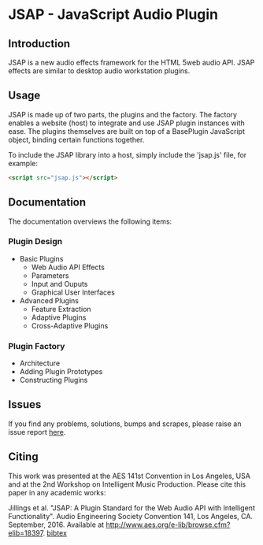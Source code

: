# JSAP - JavaScript Audio Plugin

## Introduction

JSAP is a new audio effects framework for the HTML 5web audio API. JSAP effects are similar to desktop audio workstation plugins.

## Usage

JSAP is made up of two parts, the plugins and the factory. The factory enables a website (host) to integrate and use JSAP plugin instances with ease. The plugins themselves are built on top of a BasePlugin JavaScript object, binding certain functions together.

To include the JSAP library into a host, simply include the 'jsap.js' file, for example:

```html
<script src="jsap.js"></script>
```

## Documentation

The documentation overviews the following items:

### Plugin Design
- Basic Plugins
    - Web Audio API Effects
    - Parameters
    - Input and Ouputs
    - Graphical User Interfaces
- Advanced Plugins
    - Feature Extraction
    - Adaptive Plugins
    - Cross-Adaptive Plugins

### Plugin Factory
- Architecture
- Adding Plugin Prototypes
- Constructing Plugins

## Issues
If you find any problems, solutions, bumps and scrapes, please raise an issue report [here](https://github.com/nickjillings/jsap/issues). 

## Citing
This work was presented at the AES 141st Convention in Los Angeles, USA and at the 2nd Workshop on Intelligent Music Production. Please cite this paper in any academic works:

Jillings et al. "JSAP: A Plugin Standard for the Web Audio API with Intelligent Functionality". Audio Engineering Society Convention 141, Los Angeles, CA. September, 2016. Available at http://www.aes.org/e-lib/browse.cfm?elib=18397. [bibtex](http://dmtlab.bcu.ac.uk/nickjillings/docs/papers/bibtex/jsap_aes141.bibtex)